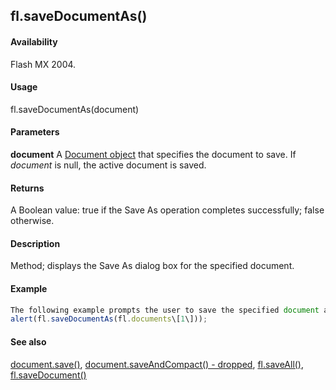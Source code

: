 ## fl.saveDocumentAs()

#### Availability

Flash MX 2004.

#### Usage

fl.saveDocumentAs(document)

#### Parameters

**document** A [Document object](#!wielmic/developers-animatesdk-docs/test/Document_object/document_summary.md) that specifies the document to save. If *document* is null, the active document is saved.

#### Returns

A Boolean value: true if the Save As operation completes successfully; false otherwise.

#### Description

Method; displays the Save As dialog box for the specified document.

#### Example

```javascript
The following example prompts the user to save the specified document and then displays an alert message that indicates whether the document was saved:
alert(fl.saveDocumentAs(fl.documents\[1\]));

```
#### See also

[document.save()](#!wielmic/developers-animatesdk-docs/test/Document_object/docum370.md), [document.saveAndCompact() - dropped](#!wielmic/developers-animatesdk-docs/test/Document_object/docum380.md), [fl.saveAll()](#!wielmic/developers-animatesdk-docs/test/flash_object_(fl)/fl63.md), [fl.saveDocument()](#!wielmic/developers-animatesdk-docs/test/flash_object_(fl)/fl64.md)
